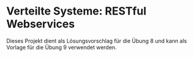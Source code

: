 # Verteilte Systeme: RESTful Webservices

Dieses Projekt dient als Lösungsvorschlag für die Übung 8 und kann als Vorlage
für die Übung 9 verwendet werden.